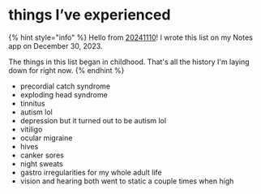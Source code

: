 # things I’ve experienced

{% hint style="info" %}
Hello from [20241110](../../../2024/11/10.md)! I wrote this list on my Notes app on December 30, 2023.

The things in this list began in childhood. That's all the history I'm laying down for right now.
{% endhint %}

* precordial catch syndrome
* exploding head syndrome
* tinnitus
* autism lol
* depression but it turned out to be autism lol
* vitiligo
* ocular migraine
* hives
* canker sores
* night sweats
* gastro irregularities for my whole adult life
* vision and hearing both went to static a couple times when high
